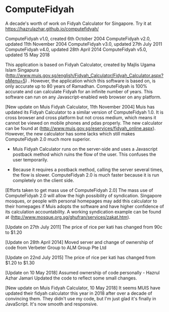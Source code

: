 # ComputeFidyah
A decade's worth of work on Fidyah Calculator for Singapore. Try it at https://hazrulazhar.github.io/computefidyah/

ComputeFidyah v1.0, created 6th October 2004
ComputeFidyah v2.0, updated 11th November 2004
ComputeFidyah v3.0, updated 27th July 2011
ComputeFidyah v4.0, updated 28th April 2014
ComputeFidyah v5.0, updated 15 May 2018

This application is based on Fidyah Calculator, created by Majlis Ugama Islam Singapura
(http://www.muis.gov.sg/english/Fidyah_Calculator/Fidyah_Calculator.aspx?pMenu=5) . However, the
application which this software is based on, is only accurate up to 80 years of Ramadhan.
ComputeFidyah is 100% accurate and can calculate Fidyah for an infinite number of years. This software can
run on any Javascript-enabled web browser on any platform.

[New update on Muis Fidyah Calculator, 11th November 2004]
Muis has updated its Fidyah Calculator to a similar version of ComputeFidyah 1.0. It is cross browser and
cross platform but not cross medium, which means it cannot be viewed on mobile phones and pdas properly. The
new calculator can be found at (http://www.muis.gov.sg/eservices/fidyah_online.aspx). However, the new calculator
has some lacks which still makes ComputeFidyah 2.0 much more superior.

* Muis Fidyah Calculator runs on the server-side and uses a Javascript postback method which ruins the flow of
the user. This confuses the user temporarily.

* Because it requires a postback method, calling the server several times, the flow is slower. ComputeFidyah 2.0
is much faster because it is run completely on the client side.

[Efforts taken to get mass use of ComputeFidyah 2.0]
The mass use of ComputeFidyah 2.0 will allow the high possibility of syndication. Singapore mosques, or
people with personal homepages may add this calculator to their homepages if Muis adopts the software
and have higher confidence of its calculation accountability. A working syndication example can be found at
(http://www.mosque.org.sg/ghufran/services/zakat.htm).


[Update on 27th July 2011]
The price of rice per kati has changed from 90c to $1.20

[Update on 28th April 2014]
Moved server and change of ownership of code from Verbeter Group to ALM Group Pte Ltd

[Update on 22nd July 2015]
The price of rice per kati has changed from $1.20 to $1.30

[Update on 10 May 2018]
Assumed ownership of code personally - Hazrul Azhar Jamari
Updated the code to reflect some small changes.

[New update on Muis Fidyah Calculator, 10 May 2018]
It seems MUIS have updated their fidyah calculator this year in 2018 after over a decade of convincing them. They didn't use my code, but I'm just glad it's finally in JavaScript. It's now smooth and responsive.
